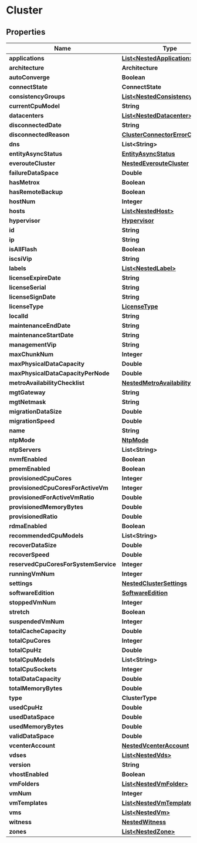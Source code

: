 

# Cluster


## Properties

Name | Type | Description | Notes
------------ | ------------- | ------------- | -------------
**applications** | [**List&lt;NestedApplication&gt;**](NestedApplication.md) |  |  [optional]
**architecture** | **Architecture** |  | 
**autoConverge** | **Boolean** |  |  [optional]
**connectState** | **ConnectState** |  | 
**consistencyGroups** | [**List&lt;NestedConsistencyGroup&gt;**](NestedConsistencyGroup.md) |  |  [optional]
**currentCpuModel** | **String** |  |  [optional]
**datacenters** | [**List&lt;NestedDatacenter&gt;**](NestedDatacenter.md) |  |  [optional]
**disconnectedDate** | **String** |  |  [optional]
**disconnectedReason** | [**ClusterConnectorErrorCode**](ClusterConnectorErrorCode.md) |  |  [optional]
**dns** | **List&lt;String&gt;** |  | 
**entityAsyncStatus** | [**EntityAsyncStatus**](EntityAsyncStatus.md) |  |  [optional]
**everouteCluster** | [**NestedEverouteCluster**](NestedEverouteCluster.md) |  |  [optional]
**failureDataSpace** | **Double** |  |  [optional]
**hasMetrox** | **Boolean** |  |  [optional]
**hasRemoteBackup** | **Boolean** |  |  [optional]
**hostNum** | **Integer** |  |  [optional]
**hosts** | [**List&lt;NestedHost&gt;**](NestedHost.md) |  |  [optional]
**hypervisor** | [**Hypervisor**](Hypervisor.md) |  |  [optional]
**id** | **String** |  | 
**ip** | **String** |  | 
**isAllFlash** | **Boolean** |  |  [optional]
**iscsiVip** | **String** |  |  [optional]
**labels** | [**List&lt;NestedLabel&gt;**](NestedLabel.md) |  |  [optional]
**licenseExpireDate** | **String** |  |  [optional]
**licenseSerial** | **String** |  |  [optional]
**licenseSignDate** | **String** |  |  [optional]
**licenseType** | [**LicenseType**](LicenseType.md) |  |  [optional]
**localId** | **String** |  |  [optional]
**maintenanceEndDate** | **String** |  |  [optional]
**maintenanceStartDate** | **String** |  |  [optional]
**managementVip** | **String** |  |  [optional]
**maxChunkNum** | **Integer** |  |  [optional]
**maxPhysicalDataCapacity** | **Double** |  |  [optional]
**maxPhysicalDataCapacityPerNode** | **Double** |  |  [optional]
**metroAvailabilityChecklist** | [**NestedMetroAvailabilityChecklist**](NestedMetroAvailabilityChecklist.md) |  |  [optional]
**mgtGateway** | **String** |  |  [optional]
**mgtNetmask** | **String** |  |  [optional]
**migrationDataSize** | **Double** |  |  [optional]
**migrationSpeed** | **Double** |  |  [optional]
**name** | **String** |  | 
**ntpMode** | [**NtpMode**](NtpMode.md) |  |  [optional]
**ntpServers** | **List&lt;String&gt;** |  | 
**nvmfEnabled** | **Boolean** |  |  [optional]
**pmemEnabled** | **Boolean** |  |  [optional]
**provisionedCpuCores** | **Integer** |  |  [optional]
**provisionedCpuCoresForActiveVm** | **Integer** |  |  [optional]
**provisionedForActiveVmRatio** | **Double** |  |  [optional]
**provisionedMemoryBytes** | **Double** |  |  [optional]
**provisionedRatio** | **Double** |  |  [optional]
**rdmaEnabled** | **Boolean** |  |  [optional]
**recommendedCpuModels** | **List&lt;String&gt;** |  | 
**recoverDataSize** | **Double** |  |  [optional]
**recoverSpeed** | **Double** |  |  [optional]
**reservedCpuCoresForSystemService** | **Integer** |  |  [optional]
**runningVmNum** | **Integer** |  |  [optional]
**settings** | [**NestedClusterSettings**](NestedClusterSettings.md) |  |  [optional]
**softwareEdition** | [**SoftwareEdition**](SoftwareEdition.md) |  |  [optional]
**stoppedVmNum** | **Integer** |  |  [optional]
**stretch** | **Boolean** |  |  [optional]
**suspendedVmNum** | **Integer** |  |  [optional]
**totalCacheCapacity** | **Double** |  |  [optional]
**totalCpuCores** | **Integer** |  |  [optional]
**totalCpuHz** | **Double** |  |  [optional]
**totalCpuModels** | **List&lt;String&gt;** |  | 
**totalCpuSockets** | **Integer** |  |  [optional]
**totalDataCapacity** | **Double** |  |  [optional]
**totalMemoryBytes** | **Double** |  |  [optional]
**type** | **ClusterType** |  | 
**usedCpuHz** | **Double** |  |  [optional]
**usedDataSpace** | **Double** |  |  [optional]
**usedMemoryBytes** | **Double** |  |  [optional]
**validDataSpace** | **Double** |  |  [optional]
**vcenterAccount** | [**NestedVcenterAccount**](NestedVcenterAccount.md) |  |  [optional]
**vdses** | [**List&lt;NestedVds&gt;**](NestedVds.md) |  |  [optional]
**version** | **String** |  | 
**vhostEnabled** | **Boolean** |  |  [optional]
**vmFolders** | [**List&lt;NestedVmFolder&gt;**](NestedVmFolder.md) |  |  [optional]
**vmNum** | **Integer** |  |  [optional]
**vmTemplates** | [**List&lt;NestedVmTemplate&gt;**](NestedVmTemplate.md) |  |  [optional]
**vms** | [**List&lt;NestedVm&gt;**](NestedVm.md) |  |  [optional]
**witness** | [**NestedWitness**](NestedWitness.md) |  |  [optional]
**zones** | [**List&lt;NestedZone&gt;**](NestedZone.md) |  |  [optional]



